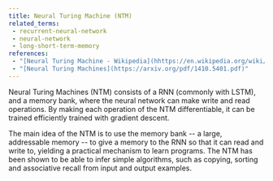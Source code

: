 ```yaml
---
title: Neural Turing Machine (NTM)
related_terms:
 - recurrent-neural-network
 - neural-network
 - long-short-term-memory
references:
 - "[Neural Turing Machine - Wikipedia](hhttps://en.wikipedia.org/wiki/Neural_Turing_machine)"
 - "[Neural Turing Machines](https://arxiv.org/pdf/1410.5401.pdf)"
---
```


Neural Turing Machines (NTM) consists of a RNN (commonly with LSTM), and a memory bank, where the neural network can make write and read operations. By making each operation of the NTM differentiable, it can be trained efficiently trained with gradient descent.

The main idea of the NTM is to use the memory bank -- a large, addressable memory -- to give a memory to the RNN so that it can read and write to, yielding a practical mechanism to learn programs. The NTM has been shown to be able to infer simple algorithms, such as copying, sorting and associative recall from input and output examples.
